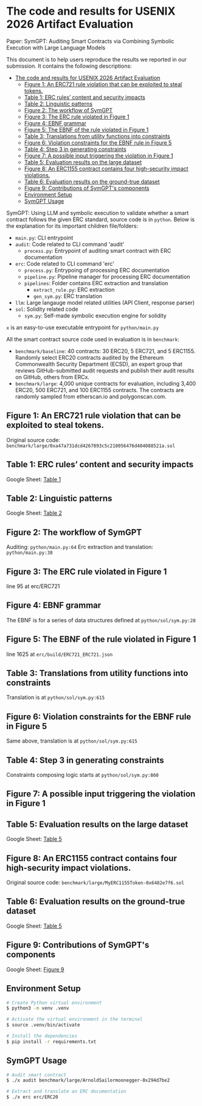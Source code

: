 

# The code and results for USENIX 2026 Artifact Evaluation

Paper: SymGPT: Auditing Smart Contracts via Combining Symbolic Execution with Large Language Models

This document is to help users reproduce the results we reported in our submission. It contains the following descriptions:

- [The code and results for USENIX 2026 Artifact Evaluation](#the-code-and-results-for-usenix-2026-artifact-evaluation)
  - [Figure 1: An ERC721 rule violation that can be exploited to steal tokens.](#figure-1-an-erc721-rule-violation-that-can-be-exploited-to-steal-tokens)
  - [Table 1: ERC rules’ content and security impacts](#table-1-erc-rules-content-and-security-impacts)
  - [Table 2: Linguistic patterns](#table-2-linguistic-patterns)
  - [Figure 2: The workflow of SymGPT](#figure-2-the-workflow-of-symgpt)
  - [Figure 3: The ERC rule violated in Figure 1](#figure-3-the-erc-rule-violated-in-figure-1)
  - [Figure 4: EBNF grammar](#figure-4-ebnf-grammar)
  - [Figure 5: The EBNF of the rule violated in Figure 1](#figure-5-the-ebnf-of-the-rule-violated-in-figure-1)
  - [Table 3: Translations from utility functions into constraints](#table-3-translations-from-utility-functions-into-constraints)
  - [Figure 6: Violation constraints for the EBNF rule in Figure 5](#figure-6-violation-constraints-for-the-ebnf-rule-in-figure-5)
  - [Table 4: Step 3 in generating constraints](#table-4-step-3-in-generating-constraints)
  - [Figure 7: A possible input triggering the violation in Figure 1](#figure-7-a-possible-input-triggering-the-violation-in-figure-1)
  - [Table 5: Evaluation results on the large dataset](#table-5-evaluation-results-on-the-large-dataset)
  - [Figure 8: An ERC1155 contract contains four high-security impact violations.](#figure-8-an-erc1155-contract-contains-four-high-security-impact-violations)
  - [Table 6: Evaluation results on the ground-true dataset](#table-6-evaluation-results-on-the-ground-true-dataset)
  - [Figure 9: Contributions of SymGPT's components](#figure-9-contributions-of-symgpts-components)
  - [Environment Setup](#environment-setup)
  - [SymGPT Usage](#symgpt-usage)


SymGPT: Using LLM and symbolic execution to validate whether a smart contract follows the given ERC standard, source code is in `python`. Below is the explanation for its important children file/folders:

- `main.py`: CLI entrypoint
- `audit`: Code related to CLI command 'audit'
  - `process.py`: Entrypoint of auditing smart contract with ERC documentation
- `erc`: Code related to CLI command 'erc'
  - `process.py`: Entrypoing of processing ERC documentation
  - `pipeline.py`: Pipeline manager for processing ERC documentation
  - `pipelines`: Folder contains ERC extraction and translation
    - `extract_rule.py`: ERC extraction
    - `gen_sym.py`: ERC translation
- `llm`: Large langauge model related utilities (API Client, response parser)
- `sol`: Solidity related code
  - `sym.py`: Self-made symbolic execution engine for solidity

`x` is an easy-to-use executable entrypoint for `python/main.py`

All the smart contract source code used in evaluation is in `benchmark`:
- `benchmark/baseline`: 40 contracts: 30 ERC20, 5 ERC721, and 5 ERC1155. Randomly select ERC20 contracts audited by the Ethereum Commonwealth Security Department (ECSD), an expert group that reviews GitHub-submitted audit requests and publish their audit results on GitHub, others from ERCx.
- `benchmark/large`: 4,000 unique contracts for evaluation, including 3,400 ERC20, 500 ERC721, and 100 ERC1155 contracts. The contracts are randomly sampled from etherscan.io and polygonscan.com.


## Figure 1: An ERC721 rule violation that can be exploited to steal tokens. 

Original source code: `benchmark/large/0xa47a731dcd4267893c5c210056476d404088521a.sol`

## Table 1: ERC rules’ content and security impacts
Google Sheet: [Table 1](https://docs.google.com/spreadsheets/d/1UmOngXtAwpeSHA3tmHeOLEC0DqH9NWnjhyRTlqcXqNc/edit?gid=0#gid=0)

## Table 2: Linguistic patterns
Google Sheet: [Table 2](https://docs.google.com/spreadsheets/d/1UmOngXtAwpeSHA3tmHeOLEC0DqH9NWnjhyRTlqcXqNc/edit?gid=764513459#gid=764513459)

## Figure 2: The workflow of SymGPT

Auditing: `python/main.py:64`
Erc extraction and translation: `python/main.py:38`

## Figure 3: The ERC rule violated in Figure 1

line 95 at erc/ERC721

## Figure 4: EBNF grammar

The EBNF is for a series of data structures defined at `python/sol/sym.py:28`

## Figure 5: The EBNF of the rule violated in Figure 1

line 1625 at `erc/build/ERC721_ERC721.json`

## Table 3: Translations from utility functions into constraints

Translation is at `python/sol/sym.py:615`

## Figure 6: Violation constraints for the EBNF rule in Figure 5

Same above, translation is at `python/sol/sym.py:615`

## Table 4: Step 3 in generating constraints

Constraints composing logic starts at `python/sol/sym.py:860`

## Figure 7: A possible input triggering the violation in Figure 1


## Table 5: Evaluation results on the large dataset

Google Sheet: [Table 5](https://docs.google.com/spreadsheets/d/1UmOngXtAwpeSHA3tmHeOLEC0DqH9NWnjhyRTlqcXqNc/edit?gid=1200431584#gid=1200431584)

## Figure 8: An ERC1155 contract contains four high-security impact violations. 

Original source code: `benchmark/large/MyERC1155Token-0x6482e7f6.sol`


## Table 6: Evaluation results on the ground-true dataset

Google Sheet: [Table 5](https://docs.google.com/spreadsheets/d/1UmOngXtAwpeSHA3tmHeOLEC0DqH9NWnjhyRTlqcXqNc/edit?gid=1207380795#gid=1207380795)


## Figure 9: Contributions of SymGPT's components

Google Sheet: [Figure 9](https://docs.google.com/spreadsheets/d/1UmOngXtAwpeSHA3tmHeOLEC0DqH9NWnjhyRTlqcXqNc/edit?gid=1918933567#gid=1918933567)


## Environment Setup
```bash
# Create Python virtual environment
$ python3 -m venv .venv

# Activate the virtual environment in the terminal
$ source .venv/bin/activate

# Install the dependencies
$ pip install -r requirements.txt
```

## SymGPT Usage

```bash
# Audit smart contract
$ ./x audit benchmark/large/ArnoldSailormoonegger-0x294d7be2

# Extract and translate an ERC documentation
$ ./x erc erc/ERC20
```